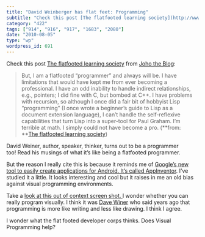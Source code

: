 ```yaml
---
title: "David Weinberger has flat feet: Programming"
subtitle: "Check this post [The flatfooted learning society](http://www.hyperorg.com/blogger/2010/08/02/the-fla..."
category: "422"
tags: ["914", "916", "917", "1683", "2080"]
date: "2010-08-05"
type: "wp"
wordpress_id: 691
---
```

Check this post [The flatfooted learning society](http://www.hyperorg.com/blogger/2010/08/02/the-flatfooted-learning-society/) from [Joho the Blog](http://www.hyperorg.com/blogger/feed/):
> But, I am a flatfooted “programmer” and always will be. I have limitations that would have kept me from ever becoming a professional. I have an odd inability to handle indirect relationships, e.g., pointers; I did fine with C, but bombed at C++. I have problems with recursion, so although I once did a fair bit of hobbyist Lisp “programming” (I once wrote a beginner’s guide to Lisp as a document extension language), I can’t handle the self-reflexive capabilities that turn Lisp into a super-tool for Paul Graham. I’m terrible at math. I simply could not have become a pro. (**from: **[The flatfooted learning society](http://www.hyperorg.com/blogger/2010/08/02/the-flatfooted-learning-society/))

David Weiner, author, speaker, thinker, turns out to be a programmer too! Read his musings of what it’s like being a flatfooted programmer.

But the reason I really cite this is because it reminds me of [Google’s new tool to easily create applications for Android. It’s called AppInventor](http://appinventor.googlelabs.com/about/). I’ve studied it a little. It looks interesting and cool but it raises in me an old bias against visual programming environments.

Take a [look at this out of context screen shot. ](http://appinventor.googlelabs.com/learn/tutorials/molemash/MoleMashAssets/MoveMole.png)I wonder whether you can really program visually. I think it was [Dave Winer](http://www.scripting.com/) who said years ago that programming is more like writing and less like drawing. I think I agree.

I wonder what the flat footed developer corps thinks. Does Visual Programming help?